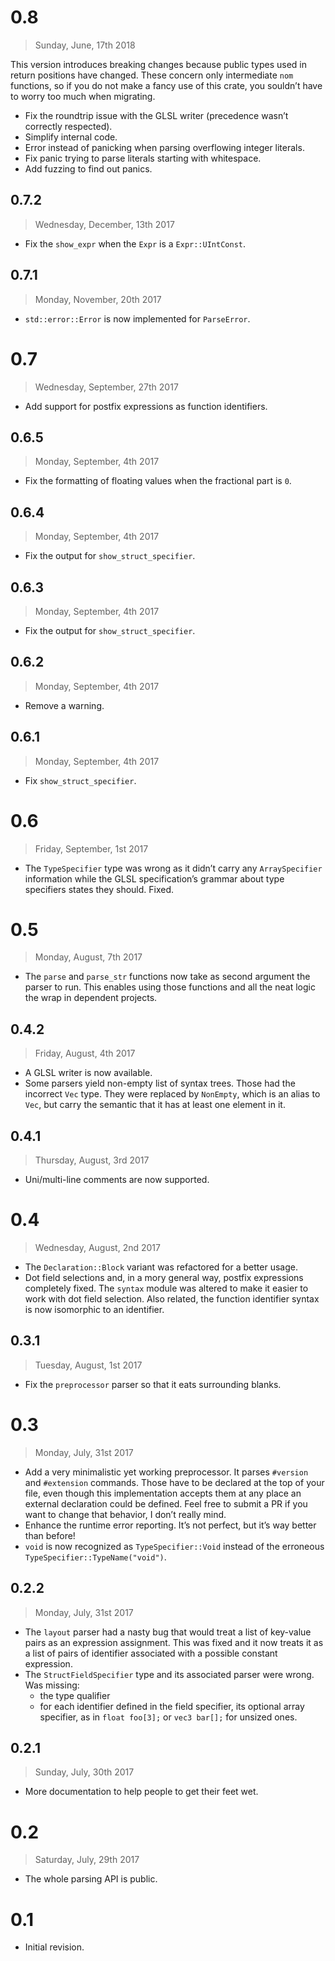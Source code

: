 # 0.8

> Sunday, June, 17th 2018

This version introduces breaking changes because public types used in return positions have changed.
These concern only intermediate `nom` functions, so if you do not make a fancy use of this crate,
you souldn’t have to worry too much when migrating.

- Fix the roundtrip issue with the GLSL writer (precedence wasn’t correctly respected).
- Simplify internal code.
- Error instead of panicking when parsing overflowing integer literals.
- Fix panic trying to parse literals starting with whitespace.
- Add fuzzing to find out panics.

## 0.7.2

> Wednesday, December, 13th 2017

- Fix the `show_expr` when the `Expr` is a `Expr::UIntConst`.

## 0.7.1

> Monday, November, 20th 2017

- `std::error::Error` is now implemented for `ParseError`.

# 0.7

> Wednesday, September, 27th 2017

- Add support for postfix expressions as function identifiers.

## 0.6.5

> Monday, September, 4th 2017

- Fix the formatting of floating values when the fractional part is `0`.

## 0.6.4

> Monday, September, 4th 2017

- Fix the output for `show_struct_specifier`.

## 0.6.3

> Monday, September, 4th 2017

- Fix the output for `show_struct_specifier`.

## 0.6.2

> Monday, September, 4th 2017

- Remove a warning.

## 0.6.1

> Monday, September, 4th 2017

- Fix `show_struct_specifier`.

# 0.6

> Friday, September, 1st 2017

- The `TypeSpecifier` type was wrong as it didn’t carry any `ArraySpecifier` information while the
  GLSL specification’s grammar about type specifiers states they should. Fixed.

# 0.5

> Monday, August, 7th 2017

- The `parse` and `parse_str` functions now take as second argument the parser to run. This enables
  using those functions and all the neat logic the wrap in dependent projects.

## 0.4.2

> Friday, August, 4th 2017

- A GLSL writer is now available.
- Some parsers yield non-empty list of syntax trees. Those had the incorrect `Vec` type. They were
  replaced by `NonEmpty`, which is an alias to `Vec`, but carry the semantic that it has at least
  one element in it.

## 0.4.1

> Thursday, August, 3rd 2017

- Uni/multi-line comments are now supported.

# 0.4

> Wednesday, August, 2nd 2017

- The `Declaration::Block` variant was refactored for a better usage.
- Dot field selections and, in a mory general way, postfix expressions completely fixed. The
  `syntax` module was altered to make it easier to work with dot field selection. Also related,
  the function identifier syntax is now isomorphic to an identifier.

## 0.3.1

> Tuesday, August, 1st 2017

- Fix the `preprocessor` parser so that it eats surrounding blanks.

# 0.3

> Monday, July, 31st 2017

- Add a very minimalistic yet working preprocessor. It parses `#version` and `#extension`
  commands. Those have to be declared at the top of your file, even though this implementation
  accepts them at any place an external declaration could be defined. Feel free to submit a PR
  if you want to change that behavior, I don’t really mind.
- Enhance the runtime error reporting. It’s not perfect, but it’s way better than before!
- `void` is now recognized as `TypeSpecifier::Void` instead of the erroneous
  `TypeSpecifier::TypeName("void")`.

## 0.2.2

> Monday, July, 31st 2017

- The `layout` parser had a nasty bug that would treat a list of key-value pairs as an expression
  assignment. This was fixed and it now treats it as a list of pairs of identifier associated with a
  possible constant expression.
- The `StructFieldSpecifier` type and its associated parser were wrong. Was missing:
  + the type qualifier
  + for each identifier defined in the field specifier, its optional array specifier, as in
    `float foo[3];` or `vec3 bar[];` for unsized ones.

## 0.2.1

> Sunday, July, 30th 2017

- More documentation to help people to get their feet wet.

# 0.2

> Saturday, July, 29th 2017

- The whole parsing API is public.

# 0.1

- Initial revision.

